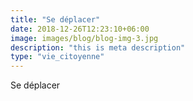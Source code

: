 ```yaml
---
title: "Se déplacer"
date: 2018-12-26T12:23:10+06:00
image: images/blog/blog-img-3.jpg
description: "this is meta description"
type: "vie_citoyenne"
---
```


Se déplacer